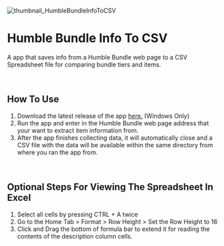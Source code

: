 ![thumbnail_HumbleBundleInfoToCSV](https://github.com/user-attachments/assets/17872245-1601-4c5c-899c-6094853c8e6f)

# Humble Bundle Info To CSV
A app that saves info from a Humble Bundle web page to a CSV Spreadsheet file for comparing bundle tiers and items.

&nbsp;
## How To Use
1. Download the latest release of the app [here.](https://github.com/DigitalDesignDude/Humble-Bundle-Info-To-CSV/releases/download/v1.0.0/HumbleBundleInfoToCSV.exe) (Windows Only)
2. Run the app and enter in the Humble Bundle web page address that your want to extract item information from.
3. After the app finishes collecting data, it will automatically close and a CSV file with the data will be available within the same directory from where you ran the app from.

&nbsp;
## Optional Steps For Viewing The Spreadsheet In Excel
1. Select all cells by pressing CTRL + A twice
2. Go to the Home Tab > Format > Row Height > Set the Row Height to 16
3. Click and Drag the bottom of formula bar to extend it for reading the contents of the description column cells.
